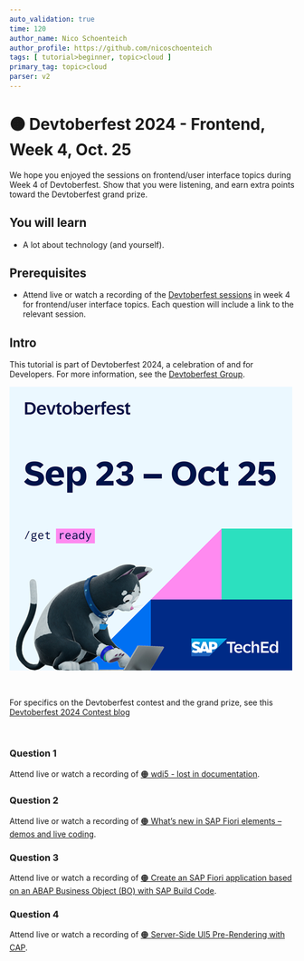 ```yaml
---
auto_validation: true
time: 120
author_name: Nico Schoenteich
author_profile: https://github.com/nicoschoenteich
tags: [ tutorial>beginner, topic>cloud ]
primary_tag: topic>cloud
parser: v2
---
```


# 🟠 Devtoberfest 2024 - Frontend, Week 4, Oct. 25
<!-- description --> We hope you enjoyed the sessions on frontend/user interface topics during Week 4 of Devtoberfest. Show that you were listening, and earn extra points toward the Devtoberfest grand prize. 
 
## You will learn
- A lot about technology (and yourself).

## Prerequisites
- Attend live or watch a recording of the [Devtoberfest sessions](https://community.sap.com/t5/devtoberfest/eb-p/devtoberfest-events) in week 4 for frontend/user interface topics. Each question will include a link to the relevant session.


## Intro
This tutorial is part of Devtoberfest 2024, a celebration of and for Developers. For more information, see the [Devtoberfest Group](https://groups.community.sap.com/t5/devtoberfest/gh-p/Devtoberfest).

![Devtoberfest](promo-image-kasimir-square.png)

&nbsp;

For specifics on the Devtoberfest contest and the grand prize, see this [Devtoberfest 2024 Contest blog](https://community.sap.com/t5/devtoberfest-blog-posts/devtoberfest-2024-contest/ba-p/13781593)

&nbsp;

### Question 1 

Attend live or watch a recording of [🟠 wdi5 - lost in documentation](https://community.sap.com/t5/devtoberfest/wdi5-lost-in-documentation/ev-p/13794630).

### Question 2 

Attend live or watch a recording of [🟠 What’s new in SAP Fiori elements – demos and live coding](https://community.sap.com/t5/devtoberfest/what-s-new-in-sap-fiori-elements-demos-and-live-coding/ev-p/13803981).

### Question 3

Attend live or watch a recording of [🟠 Create an SAP Fiori application based on an ABAP Business Object (BO) with SAP Build Code](https://community.sap.com/t5/devtoberfest/create-an-sap-fiori-application-based-on-an-abap-business-object-bo-with/ev-p/13811979).

### Question 4

Attend live or watch a recording of [🟠 Server-Side UI5 Pre-Rendering with CAP](https://community.sap.com/t5/devtoberfest/server-side-ui5-pre-rendering-with-cap/ec-p/13882687#M862).

